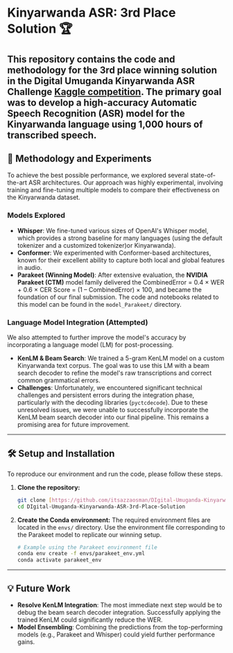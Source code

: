 # Kinyarwanda ASR: 3rd Place Solution 🏆

This repository contains the code and methodology for the 3rd place winning solution in the **Digital Umuganda Kinyarwanda ASR Challenge** [Kaggle competition](https://www.kaggle.com/competitions/kinyarwanda-automatic-speech-recognition-track-b). The primary goal was to develop a high-accuracy Automatic Speech Recognition (ASR) model for the Kinyarwanda language using 1,000 hours of transcribed speech.
---

## 🚀 Methodology and Experiments

To achieve the best possible performance, we explored several state-of-the-art ASR architectures. Our approach was highly experimental, involving training and fine-tuning multiple models to compare their effectiveness on the Kinyarwanda dataset.

### Models Explored
- **Whisper**: We fine-tuned various sizes of OpenAI's Whisper model, which provides a strong baseline for many languages (using the default tokenizer and a customized tokenizer)or Kinyarwanda).
- **Conformer**: We experimented with Conformer-based architectures, known for their excellent ability to capture both local and global features in audio.
- **Parakeet (Winning Model)**: After extensive evaluation, the **NVIDIA Parakeet (CTM)** model family delivered the CombinedError = 0.4 × WER + 0.6 × CER
Score = (1 – CombinedError) × 100, and became the foundation of our final submission. The code and notebooks related to this model can be found in the `model_Parakeet/` directory.

### Language Model Integration (Attempted)
We also attempted to further improve the model's accuracy by incorporating a language model (LM) for post-processing.

- **KenLM & Beam Search**: We trained a 5-gram KenLM model on a custom Kinyarwanda text corpus. The goal was to use this LM with a beam search decoder to refine the model's raw transcriptions and correct common grammatical errors.
- **Challenges**: Unfortunately, we encountered significant technical challenges and persistent errors during the integration phase, particularly with the decoding libraries (`pyctcdecode`). Due to these unresolved issues, we were unable to successfully incorporate the KenLM beam search decoder into our final pipeline. This remains a promising area for future improvement.

---

## 🛠️ Setup and Installation

To reproduce our environment and run the code, please follow these steps.

1.  **Clone the repository:**
    ```bash
    git clone [https://github.com/itsazzaosman/DIgital-Umuganda-Kinyarwanda-ASR-3rd-Place-Solution.git](https://github.com/itsazzaosman/DIgital-Umuganda-Kinyarwanda-ASR-3rd-Place-Solution.git)
    cd DIgital-Umuganda-Kinyarwanda-ASR-3rd-Place-Solution
    ```

2.  **Create the Conda environment:**
    The required environment files are located in the `envs/` directory. Use the environment file corresponding to the Parakeet model to replicate our winning setup.
    ```bash
    # Example using the Parakeet environment file
    conda env create -f envs/parakeet_env.yml 
    conda activate parakeet_env
    ```

---



## 💡 Future Work
-   **Resolve KenLM Integration**: The most immediate next step would be to debug the beam search decoder integration. Successfully applying the trained KenLM could significantly reduce the WER.
-   **Model Ensembling**: Combining the predictions from the top-performing models (e.g., Parakeet and Whisper) could yield further performance gains.







